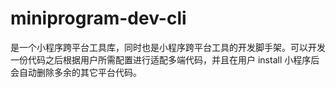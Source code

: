 # miniprogram-dev-cli
是一个小程序跨平台工具库，同时也是小程序跨平台工具的开发脚手架。可以开发一份代码之后根据用户所需配置进行适配多端代码，并且在用户 install 小程序后会自动删除多余的其它平台代码。
